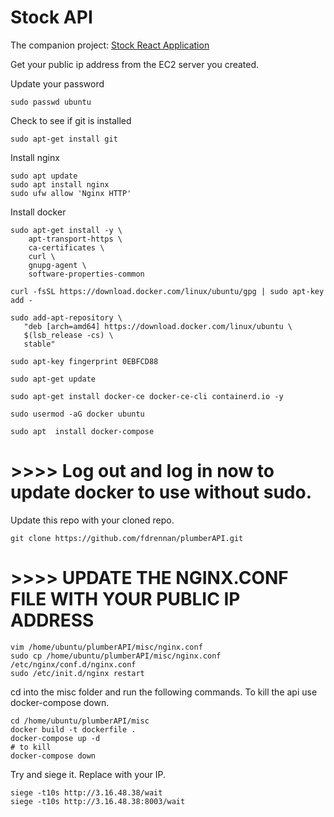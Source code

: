 # Stock API

The companion project: [Stock React Application](https://github.com/fdrennan/stockReactApp) 

Get your public ip address from the EC2 server you created. 

Update your password
```
sudo passwd ubuntu
```

Check to see if git is installed
```
sudo apt-get install git
```

Install nginx
```
sudo apt update
sudo apt install nginx
sudo ufw allow 'Nginx HTTP'
```

Install docker
```
sudo apt-get install -y \
    apt-transport-https \
    ca-certificates \
    curl \
    gnupg-agent \
    software-properties-common
    
curl -fsSL https://download.docker.com/linux/ubuntu/gpg | sudo apt-key add -

sudo add-apt-repository \
   "deb [arch=amd64] https://download.docker.com/linux/ubuntu \
   $(lsb_release -cs) \
   stable"

sudo apt-key fingerprint 0EBFCD88

sudo apt-get update

sudo apt-get install docker-ce docker-ce-cli containerd.io -y

sudo usermod -aG docker ubuntu

sudo apt  install docker-compose
```

# >>>> Log out and log in now to update docker to use without sudo. 


Update this repo with your cloned repo. 
```
git clone https://github.com/fdrennan/plumberAPI.git
```

# >>>>  UPDATE THE NGINX.CONF FILE WITH YOUR PUBLIC IP ADDRESS
```
vim /home/ubuntu/plumberAPI/misc/nginx.conf
sudo cp /home/ubuntu/plumberAPI/misc/nginx.conf /etc/nginx/conf.d/nginx.conf
sudo /etc/init.d/nginx restart
```

cd into the misc folder and run the following commands. To kill the api use docker-compose down. 
```
cd /home/ubuntu/plumberAPI/misc
docker build -t dockerfile .
docker-compose up -d
# to kill 
docker-compose down
```

Try and siege it. Replace with your IP. 
```
siege -t10s http://3.16.48.38/wait
siege -t10s http://3.16.48.38:8003/wait
```
